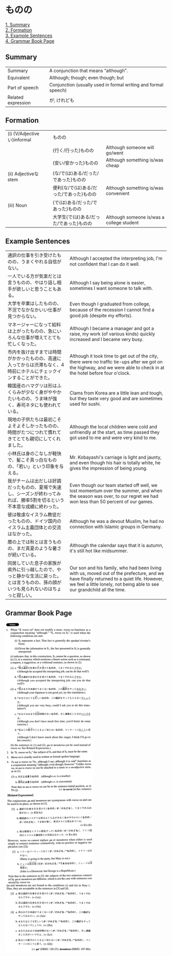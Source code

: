 # ものの

[1. Summary](#summary)<br>
[2. Formation](#formation)<br>
[3. Example Sentences](#example-sentences)<br>
[4. Grammar Book Page](#grammar-book-page)<br>


## Summary

<table><tr>   <td>Summary</td>   <td>A conjunction that means “although”.</td></tr><tr>   <td>Equivalent</td>   <td>Although; though; even though; but</td></tr><tr>   <td>Part of speech</td>   <td>Conjunction (usually used in formal writing and formal speech)</td></tr><tr>   <td>Related expression</td>   <td>が; けれども</td></tr></table>

## Formation

<table class="table"><tbody><tr class="tr head"><td class="td"><span class="numbers">(i)</span> <span class="bold">{V/Adjectiveい}informal</span></td><td class="td"><span class="concept">ものの</span></td><td class="td"></td></tr><tr class="tr"><td class="td"></td><td class="td"><span>{行く/行った}</span><span class="concept">ものの</span></td><td class="td"><span>Although someone will go/went</span></td></tr><tr class="tr"><td class="td"></td><td class="td"><span>{安い/安かった}</span><span class="concept">ものの</span></td><td class="td"><span>Although something is/was cheap</span></td></tr><tr class="tr head"><td class="td"><span class="numbers">(ii)</span> <span class="bold">Adjectiveな stem</span></td><td class="td"><span>{な/で(は)ある/だった/であった}</span><span class="concept">ものの</span></td><td class="td"></td></tr><tr class="tr"><td class="td"></td><td class="td"><span>便利{な/で(は)ある/だった/であった}</span><span class="concept">ものの</span></td><td class="td"><span>Although something is/was convenient</span></td></tr><tr class="tr head"><td class="td"><span class="numbers">(iii)</span> <span class="bold">Noun</span></td><td class="td"><span>{で(は)ある/だった/であった}</span><span class="concept">ものの</span></td><td class="td"></td></tr><tr class="tr"><td class="td"></td><td class="td"><span>大学生{で(は)ある/だった/であった}</span><span class="concept">ものの</span></td><td class="td"><span>Although someone is/was a college student</span></td></tr></tbody></table>

## Example Sentences

<table><tr>   <td>通訳の仕事を引き受けたものの、うまくやれる自信がない。</td>   <td>Although I accepted the interpreting job, I'm not conﬁdent that I can do it well.</td></tr><tr>   <td>一人でいる方が気楽だとは言うものの、やはり話し相手が欲しいと思うこともある。</td>   <td>Although I say being alone is easier, sometimes I want someone to talk with.</td></tr><tr>   <td>大学を卒業はしたものの、不況でなかなかいい仕事が見つからない。</td>   <td>Even though I graduated from college, because of the recession I cannot ﬁnd a good job (despite my efforts).</td></tr><tr>   <td>マネージャーになって給料は上がったものの、急にいろんな仕事が増えてとても忙しくなった。</td>   <td>Although I became a manager and got a raise, my work (of various kinds) quickly increased and I became very busy.</td></tr><tr>   <td>市内を抜け出すまでは時間がかかったものの、高速に入ってからは渋滞もなく、4時前にホテルにチェックインすることができた。</td>   <td>Although it took time to get out of the city, there were no trafﬁc tie-ups after we got on the highway, and we were able to check in at the hotel before four o'clock.</td></tr><tr>   <td>韓国産のハマグリは形はふくらみが少なく身がややかたいものの、うま味が強く、寿司ネタにも使われている。</td>   <td>Clams from Korea are a little lean and tough, but they taste very good and are sometimes used for sushi.</td></tr><tr>   <td>現地の子供たちは最初こそよそよそしかったものの、時間がたつにつれて慣れてきてとても親切にしてくれました。</td>   <td>Although the local children were cold and unfriendly at the start, as time passed they got used to me and were very kind to me.</td></tr><tr>   <td>小林氏は身のこなしが軽快で、髪こそ真っ白なものの、「若い」という印象を与える。</td>   <td>Mr. Kobayashi's carriage is light and jaunty, and even though his hair is totally white, he gives the impression of being young.</td></tr><tr>   <td>我がチームは出だしは好調だったものの、夏場で失速し、シーズンが終わってみれば、勝率5割を切るという不本意な成績に終わった。</td>   <td>Even though our team started off well, we lost momentum over the summer, and when the season was over, to our regret we had won less than 50 percent of our games.</td></tr><tr>   <td>彼は敬虔なイスラム教徒だったものの、ドイツ国内のイスラム主義団体との交流はなかった。</td>   <td>Although he was a devout Muslim, he had no connection with Islamic groups in Germany.</td></tr><tr>   <td>暦の上では秋とは言うものの、まだ真夏のような暑さが続いている。</td>   <td>Although the calendar says that it is autumn, it's still hot like midsummer.</td></tr><tr>   <td>同居していた息子の家族が県外に引っ越したので、やっと静かな生活に戻った。とは言うものの、孫の顔がいつも見られないのはちょっと寂しい。</td>   <td>Our son and his family, who had been living with us, moved out of the prefecture, and we have finally returned to a quiet life. However, we feel a little lonely, not being able to see our grandchild all the time.</td></tr></table>

## Grammar Book Page

![](../img/Advancedものの.png)

